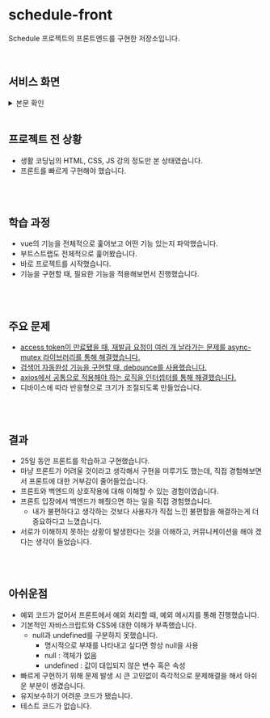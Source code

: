 # schedule-front

Schedule 프로젝트의 프론트엔드를 구현한 저장소입니다.

<br>

## 서비스 화면

<details>
<summary>본문 확인</summary>

#### 캘린더 화면

<img src="https://github.com/hwicode/schedule/assets/95541996/5264c6ab-2839-4069-98f6-7edbc03912a7" width="600" height="400">

<br><br>

#### 계획표 화면

<img src="https://github.com/hwicode/schedule/assets/95541996/d058f80d-fb60-433f-a775-db6c8a4d0d96" width="600" height="450">

<br><br>

#### 로그인 화면

<img src="https://github.com/hwicode/schedule/assets/95541996/a09aeaa0-4648-4f40-9ecc-b385a3b61278" width="500" height="550">

<br><br>

#### 검색 화면

<img src="https://github.com/hwicode/schedule/assets/95541996/fa7fb390-8f24-445f-8606-bfb4de398323" width="600" height="450">


</details>

<br>


## 프로젝트 전 상황

+ 생활 코딩님의 HTML, CSS, JS 강의 정도만 본 상태였습니다.
+ 프론트를 빠르게 구현해야 했습니다.

<br><br>

## 학습 과정

+ vue의 기능을 전체적으로 훑어보고 어떤 기능 있는지 파악했습니다.
+ 부트스트랩도 전체적으로 훑어봤습니다.
+ 바로 프로젝트를 시작했습니다.
+ 기능을 구현할 때, 필요한 기능을 적용해보면서 진행했습니다.

<br><br>

## 주요 문제

+ [access token이 만료됐을 때, 재발급 요청이 여러 개 날라가는 문제를 async-mutex 라이브러리를 통해 해결했습니다.](https://github.com/hwicode/scheule-front/issues/1)
+ [검색어 자동완성 기능을 구현할 때, debounce를 사용했습니다.](https://github.com/hwicode/scheule-front/issues/2)
+ [axios에서 공통으로 적용해야 하는 로직을 인터셉터를 통해 해결했습니다.](https://github.com/hwicode/scheule-front/issues/3)
+ 디바이스에 따라 반응형으로 크기가 조절되도록 만들었습니다.

<br><br>

## 결과

+ 25일 동안 프론트를 학습하고 구현했습니다.
+ 마냥 프론트가 어려울 것이라고 생각해서 구현을 미루기도 했는데, 직접 경험해보면서 프론트에 대한 거부감이 줄어들었습니다.
+ 프론트와 백엔드의 상호작용에 대해 이해할 수 있는 경험이였습니다.
+ 프론트 입장에서 백엔드가 해줬으면 하는 일을 직접 경험했습니다.
    + 내가 불편하다고 생각하는 것보다 사용자가 직접 느낀 불편함을 해결하는게 더 중요하다고 느꼈습니다. 
+ 서로가 이해하지 못하는 상황이 발생한다는 것을 이해하고, 커뮤니케이션을 해야 겠다는 생각이 들었습니다.    

<br><br>

## 아쉬운점

+ 예외 코드가 없어서 프론트에서 예외 처리할 때, 예외 메시지를 통해 진행했습니다.
+ 기본적인 자바스크립트와 CSS에 대한 이해가 부족했습니다. 
    + null과  undefined를 구분하지 못했습니다.
        + 명시적으로 부재를 나타내고 싶다면 항상 null을 사용
        + null : 객체가 없음
        + undefined :  값이 대입되지 않은 변수 혹은 속성
+ 빠르게 구현하기 위해 문제 발생 시 큰 고민없이 즉각적으로 문제해결을 해서 아쉬운 부분이 생겼습니다.
+ 유지보수하기 어려운 코드가 됐습니다.
+ 테스트 코드가 없습니다.
